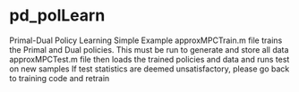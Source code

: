 # pd_polLearn
Primal-Dual Policy Learning Simple Example
approxMPCTrain.m file trains the Primal and Dual policies. This must be run to generate and store all data
approxMPCTest.m file then loads the trained policies and data and runs test on new samples
If test statistics are deemed unsatisfactory, please go back to training code and retrain
